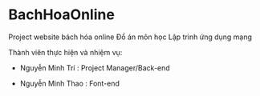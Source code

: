 # BachHoaOnline
Project website bách hóa online
Đồ án môn học Lập trình ứng dụng mạng

Thành viên thực hiện và nhiệm vụ:

 + Nguyễn Minh Trí : Project Manager/Back-end

 + Nguyễn Minh Thao : Font-end
